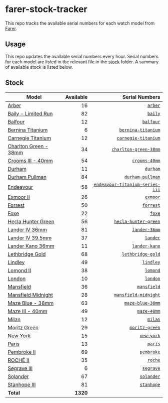 # farer-stock-tracker

This repo tracks the available serial numbers for each watch model from [Farer](https://farer.com).

## Usage

This repo updates the available serial numbers every hour. Serial numbers for each model are listed in the relevant file in the [stock](./stock) folder. A summary of available stock is listed below.

## Stock

| Model | Available | Serial Numbers |
| ----- | --------: | -------------: |
| [Arber](https://usd.farer.com/products/arber) | 16 | [`arber`](./stock/arber) |
| [Baily - Limited Run](https://usd.farer.com/products/baily) | 82 | [`baily`](./stock/baily) |
| [Balfour](https://usd.farer.com/products/balfour) | 12 | [`balfour`](./stock/balfour) |
| [Bernina Titanium](https://usd.farer.com/products/bernina-titanium) | 6 | [`bernina-titanium`](./stock/bernina-titanium) |
| [Carnegie Titanium](https://usd.farer.com/products/carnegie-titanium) | 12 | [`carnegie-titanium`](./stock/carnegie-titanium) |
| [Charlton Green - 38mm](https://usd.farer.com/products/charlton-green-38mm) | 34 | [`charlton-green-38mm`](./stock/charlton-green-38mm) |
| [Crooms III - 40mm](https://usd.farer.com/products/crooms-40mm) | 54 | [`crooms-40mm`](./stock/crooms-40mm) |
| [Durham](https://usd.farer.com/products/durham) | 11 | [`durham`](./stock/durham) |
| [Durham Pullman](https://usd.farer.com/products/durham-pullman) | 84 | [`durham-pullman`](./stock/durham-pullman) |
| [Endeavour](https://usd.farer.com/products/endeavour-titanium-series-iii) | 58 | [`endeavour-titanium-series-iii`](./stock/endeavour-titanium-series-iii) |
| [Exmoor II](https://usd.farer.com/products/exmoor) | 26 | [`exmoor`](./stock/exmoor) |
| [Forrest](https://usd.farer.com/products/forrest) | 50 | [`forrest`](./stock/forrest) |
| [Foxe](https://usd.farer.com/products/foxe) | 22 | [`foxe`](./stock/foxe) |
| [Hecla Hunter Green](https://usd.farer.com/products/hecla-hunter-green) | 56 | [`hecla-hunter-green`](./stock/hecla-hunter-green) |
| [Lander IV 36mm](https://usd.farer.com/products/lander-36mm) | 81 | [`lander-36mm`](./stock/lander-36mm) |
| [Lander IV 39.5mm](https://usd.farer.com/products/lander) | 37 | [`lander`](./stock/lander) |
| [Lander Kano 36mm](https://usd.farer.com/products/lander-kano) | 11 | [`lander-kano`](./stock/lander-kano) |
| [Lethbridge Gold](https://usd.farer.com/products/lethbridge-gold) | 68 | [`lethbridge-gold`](./stock/lethbridge-gold) |
| [Lindley](https://usd.farer.com/products/lindley) | 49 | [`lindley`](./stock/lindley) |
| [Lomond II](https://usd.farer.com/products/lomond) | 38 | [`lomond`](./stock/lomond) |
| [London](https://usd.farer.com/products/london) | 10 | [`london`](./stock/london) |
| [Mansfield](https://usd.farer.com/products/mansfield) | 36 | [`mansfield`](./stock/mansfield) |
| [Mansfield Midnight](https://usd.farer.com/products/mansfield-midnight) | 28 | [`mansfield-midnight`](./stock/mansfield-midnight) |
| [Maze Blue - 38mm](https://usd.farer.com/products/maze-blue-38mm) | 63 | [`maze-blue-38mm`](./stock/maze-blue-38mm) |
| [Maze III - 40mm](https://usd.farer.com/products/maze-40mm) | 49 | [`maze-40mm`](./stock/maze-40mm) |
| [Milan](https://usd.farer.com/products/milan) | 12 | [`milan`](./stock/milan) |
| [Moritz Green](https://usd.farer.com/products/moritz-green) | 29 | [`moritz-green`](./stock/moritz-green) |
| [New York](https://usd.farer.com/products/new-york) | 15 | [`new-york`](./stock/new-york) |
| [Paris](https://usd.farer.com/products/paris) | 13 | [`paris`](./stock/paris) |
| [Pembroke II](https://usd.farer.com/products/pembroke) | 69 | [`pembroke`](./stock/pembroke) |
| [ROCHÉ II](https://usd.farer.com/products/roche) | 35 | [`roche`](./stock/roche) |
| [Segrave III](https://usd.farer.com/products/segrave) | 6 | [`segrave`](./stock/segrave) |
| [Solander](https://usd.farer.com/products/solander) | 67 | [`solander`](./stock/solander) |
| [Stanhope III](https://usd.farer.com/products/stanhope) | 81 | [`stanhope`](./stock/stanhope) |
| **Total** | **1320** | |
